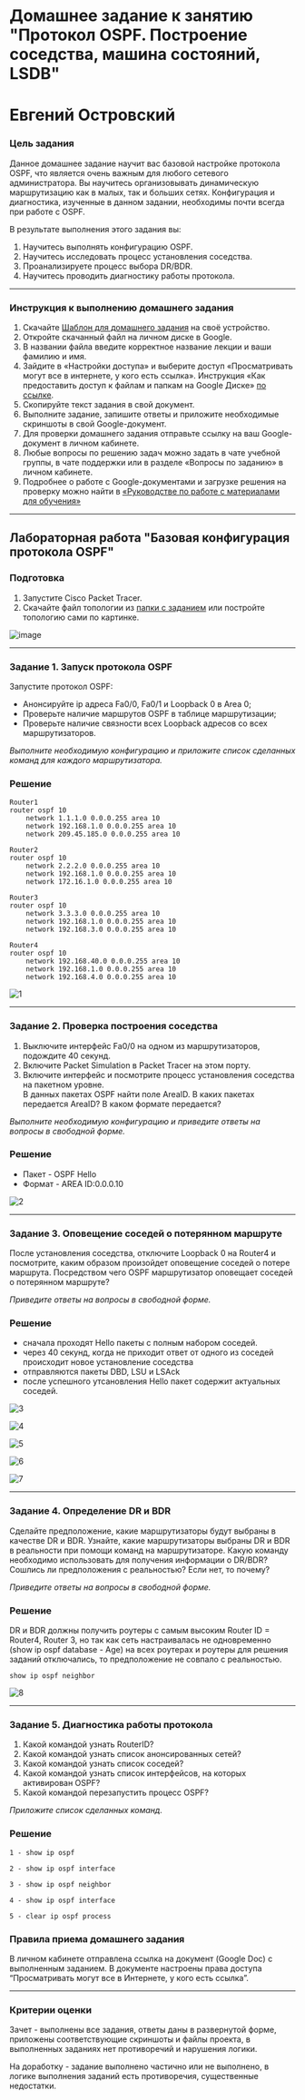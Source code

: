 # Домашнее задание к занятию "Протокол OSPF. Построение соседства, машина состояний, LSDB"
# Евгений Островский

### Цель задания

Данное домашнее задание научит вас базовой настройке протокола OSPF, что является очень важным для любого сетевого администратора. Вы научитесь организовывать динамическую маршрутизацию как в малых, так и больших сетях. Конфигурация и диагностика, изученные в данном задании, необходимы почти всегда при работе c OSPF.  

В результате выполнения этого задания вы:
1. Научитесь выполнять конфигурацию OSPF.
2. Научитесь исследовать процесс установления соседства.
4. Проанализируете процесс выбора DR/BDR.
5. Научитесь проводить диагностику работы протокола.

------

### Инструкция к выполнению домашнего задания

1. Скачайте [Шаблон для домашнего задания](https://u.netology.ru/backend/uploads/lms/content_assets/file/281/%D0%A1%D0%94%D0%95%D0%9B%D0%90%D0%99%D0%A2%D0%95_%D0%9A%D0%9E%D0%9F%D0%98%D0%AE_-_%D0%A8%D0%B0%D0%B1%D0%BB%D0%BE%D0%BD_%D0%B4%D0%BB%D1%8F_%D0%B4%D0%BE%D0%BC%D0%B0%D1%88%D0%BD%D0%B5%D0%B3%D0%BE_%D0%B7%D0%B0%D0%B4%D0%B0%D0%BD%D0%B8%D1%8F_1.1._%D0%9D%D0%B0%D0%B7%D0%B2%D0%B0%D0%BD%D0%B8%D0%B5_%D0%BB%D0%B5%D0%BA%D1%86%D0%B8%D0%B8_-_%D0%A4%D0%B0%D0%BC%D0%B8%D0%BB%D0%B8%D1%8F_%D0%98%D0%BC%D1%8F.docx) на своё устройство.
2. Откройте скачанный файл на личном диске в Google.
3. В названии файла введите корректное название лекции и ваши фамилию и имя.
4. Зайдите в «Настройки доступа» и выберите доступ «Просматривать могут все в интернете, у кого есть ссылка». Инструкция «Как предоставить доступ к файлам и папкам на Google Диске» [по ссылке](https://support.google.com/docs/answer/2494822?hl=ru&co=GENIE.Platform%3DDesktop).
5. Скопируйте текст задания в свой документ.
6. Выполните задание, запишите ответы и приложите необходимые скриншоты в свой Google-документ.
7. Для проверки домашнего задания отправьте ссылку на ваш Google-документ в личном кабинете.
8. Любые вопросы по решению задач можно задать в чате учебной группы, в чате поддержки или в разделе «Вопросы по заданию» в личном кабинете.
9. Подробнее о работе с Google-документами и загрузке решения на проверку можно найти в [«Руководстве по работе с материалами для обучения»](https://l.netology.ru/instruktsiya-po-materialami-dlya-obucheniya)

------


## Лабораторная работа "Базовая конфигурация протокола OSPF"


### Подготовка

1. Запустите Cisco Packet Tracer. 
2. Скачайте файл топологии из [папки с заданием](https://github.com/netology-code/drut-homeworks/tree/main/4-02) или постройте топологию сами по картинке. 

![image](https://user-images.githubusercontent.com/85602495/149903430-5ec488cc-9e2e-4633-b60a-9ddd3e693877.png)

------

### Задание 1. Запуск протокола OSPF 

Запустите протокол OSPF:  
 - Анонсируйте ip адреса Fa0/0, Fa0/1 и Loopback 0 в Area 0;
 - Проверьте наличие маршрутов OSPF в таблице маршрутизации;
 - Проверьте наличие связности всех Loopback адресов со всех маршрутизаторов.
 
*Выполните необходимую конфигурацию и приложите список сделанных команд для каждого маршрутизатора.*

### Решение

```
Router1
router ospf 10
    network 1.1.1.0 0.0.0.255 area 10
    network 192.168.1.0 0.0.0.255 area 10
    network 209.45.185.0 0.0.0.255 area 10

Router2
router ospf 10
    network 2.2.2.0 0.0.0.255 area 10
    network 192.168.1.0 0.0.0.255 area 10
    network 172.16.1.0 0.0.0.255 area 10

Router3
router ospf 10
    network 3.3.3.0 0.0.0.255 area 10
    network 192.168.1.0 0.0.0.255 area 10
    network 192.168.3.0 0.0.0.255 area 10

Router4
router ospf 10
    network 192.168.40.0 0.0.0.255 area 10
    network 192.168.1.0 0.0.0.255 area 10
    network 192.168.4.0 0.0.0.255 area 10
```
![1](https://github.com/joos-ntw/drut-homeworks/blob/main/img/4021.png)

------

### Задание 2. Проверка построения соседства

1. Выключите интерфейс Fa0/0 на одном из маршрутизаторов, подождите 40 секунд.  
2. Включите Packet Simulation в Packet Tracer на этом порту.  
3. Включите интерфейс и посмотрите процесс установления соседства на пакетном уровне.  
В данных пакетах OSPF найти поле AreaID. В каких пакетах передается AreaID? В каком формате передается?

*Выполните необходимую конфигурацию и приведите ответы на вопросы в свободной форме.*

### Решение

- Пакет - OSPF Hello
- Формат - AREA ID:0.0.0.10

![2](https://github.com/joos-ntw/drut-homeworks/blob/main/img/4022.png)

------
### Задание 3. Оповещение соседей о потерянном маршруте

После установления соседства, отключите Loopback 0 на Router4 и посмотрите, каким образом произойдет оповещение соседей о потере маршрута. Посредством чего OSPF маршрутизатор оповещает соседей о потерянном маршруте?

*Приведите ответы на вопросы в свободной форме.*

### Решение

- сначала проходят Hello пакеты с полным набором соседей.
- через 40 секунд, когда не приходит ответ от одного из соседей происходит новое установление соседства
- отправляются пакеты DBD, LSU и LSAck
- после успешного утсановления Hello пакет содержит актуальных соседей.

![3](https://github.com/joos-ntw/drut-homeworks/blob/main/img/4023.png)

![4](https://github.com/joos-ntw/drut-homeworks/blob/main/img/4024.png)

![5](https://github.com/joos-ntw/drut-homeworks/blob/main/img/4025.png)

![6](https://github.com/joos-ntw/drut-homeworks/blob/main/img/4026.png)

![7](https://github.com/joos-ntw/drut-homeworks/blob/main/img/4027.png)

------

### Задание 4. Определение DR и BDR

Сделайте предположение, какие маршрутизаторы будут выбраны в качестве DR и BDR.  Узнайте, какие маршрутизаторы выбраны DR и BDR в реальности при помощи команд на маршрутизаторе. 
Какую команду необходимо использовать для получения информации о DR/BDR? Сошлись ли предположения с реальностью? Если нет, то почему?

*Приведите ответы на вопросы в свободной форме.*

### Решение

DR и BDR должны получить роутеры с самым высоким Router ID = Router4, Router 3, но так как сеть настраивалась не одновременно (show ip ospf database - Age) на всеx роутерах и роутеры для решения заданий отключались, то предположение не совпало с реальностью.
```
show ip ospf neighbor
```
![8](https://github.com/joos-ntw/drut-homeworks/blob/main/img/4028.png)

------

### Задание 5. Диагностика работы протокола

1. Какой командой узнать RouterID?
2. Какой командой узнать список анонсированных сетей?
3. Какой командой узнать список соседей?
4. Какой командой узнать список интерфейсов, на которых активирован OSPF?
5. Какой командой перезапустить процесс OSPF?

*Приложите список сделанных команд.* 

### Решение
```
1 - show ip ospf

2 - show ip ospf interface

3 - show ip ospf neighbor

4 - show ip ospf interface

5 - clear ip ospf process
```

### Правила приема домашнего задания

В личном кабинете отправлена ссылка на документ (Google Doc) с выполненным заданием. В документе настроены права доступа “Просматривать могут все в Интернете, у кого есть ссылка”.

---

### Критерии оценки

Зачет - выполнены все задания, ответы даны в развернутой форме, приложены соответствующие скриншоты и файлы проекта, в выполненных заданиях нет противоречий и нарушения логики.

На доработку - задание выполнено частично или не выполнено, в логике выполнения заданий есть противоречия, существенные недостатки.

